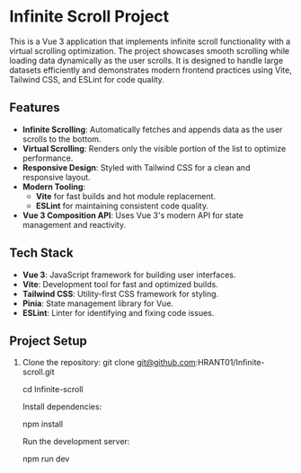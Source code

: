 # Infinite Scroll Project

This is a Vue 3 application that implements infinite scroll functionality with a virtual scrolling optimization. The project showcases smooth scrolling while loading data dynamically as the user scrolls. It is designed to handle large datasets efficiently and demonstrates modern frontend practices using Vite, Tailwind CSS, and ESLint for code quality.

## Features

- **Infinite Scrolling**: Automatically fetches and appends data as the user scrolls to the bottom.
- **Virtual Scrolling**: Renders only the visible portion of the list to optimize performance.
- **Responsive Design**: Styled with Tailwind CSS for a clean and responsive layout.
- **Modern Tooling**:
  - **Vite** for fast builds and hot module replacement.
  - **ESLint** for maintaining consistent code quality.
- **Vue 3 Composition API**: Uses Vue 3's modern API for state management and reactivity.

## Tech Stack

- **Vue 3**: JavaScript framework for building user interfaces.
- **Vite**: Development tool for fast and optimized builds.
- **Tailwind CSS**: Utility-first CSS framework for styling.
- **Pinia**: State management library for Vue.
- **ESLint**: Linter for identifying and fixing code issues.

## Project Setup

1. Clone the repository:
   git clone git@github.com:HRANT01/Infinite-scroll.git

   cd Infinite-scroll

   Install dependencies:

   npm install

   Run the development server:

   npm run dev

